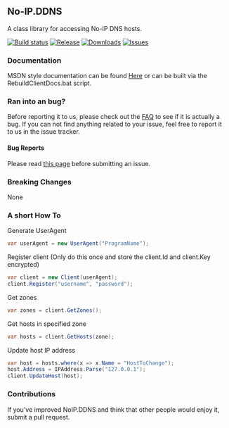 ## No-IP.DDNS
A class library for accessing No-IP DNS hosts.

[![Build status](https://img.shields.io/appveyor/ci/stoom/no-ip-ddns/master.svg?style=flat-square)](https://ci.appveyor.com/project/Stoom/no-ip-ddns)
[![Release](https://img.shields.io/github/release/Stoom/No-IP-DDNS.svg?style=flat-square)](https://github.com/Stoom/No-IP-DDNS/releases/latest)
[![Downloads](https://img.shields.io/nuget/dt/NoIP.DDNS.svg?style=flat-square)](https://www.nuget.org/packages/NoIP.DDNS/)
[![Issues](https://img.shields.io/github/issues/Stoom/No-IP-DDNS.svg?style=flat-square)](https://github.com/Stoom/No-IP-DDNS/issues)

### Documentation
MSDN style documentation can be found [Here](http://docs.stumme.net/NoIp.DDNS/) or can be built via the RebuildClientDocs.bat script.

### Ran into an bug?
Before reporting it to us, please check out the [FAQ](https://github.com/Stoom/No-IP-DDNS/wiki/FAQ) to see if it is actually a bug. If you can not find anything related to your issue, feel free to report it to us in the issue tracker.

#### Bug Reports
Please read [this page](https://github.com/Stoom/No-IP-DDNS/wiki/About-Bug-Reports) before submitting an issue.

### Breaking Changes
None

### A short How To
Generate UserAgent
```csharp
var userAgent = new UserAgent("ProgramName");
```

Register client (Only do this once and store the client.Id and client.Key encrypted)
```csharp
var client = new Client(userAgent);
client.Register("username", "password");
```

Get zones
```csharp
var zones = client.GetZones();
```

Get hosts in specified zone
```csharp
var hosts = client.GetHosts(zone);
```

Update host IP address
```csharp
var host = hosts.where(x => x.Name = "HostToChange");
host.Address = IPAddress.Parse("127.0.0.1");
client.UpdateHost(host);
```

### Contributions

If you've improved NoIP.DDNS and think that other people would enjoy it, submit a pull request.